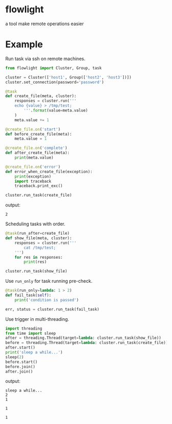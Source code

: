# flowlight

a tool make remote operations easier

# Example

Run task via ssh on remote machines.

```python
from flowlight import Cluster, Group, task

cluster = Cluster(['host1', Group(['host2', 'host3'])])
cluster.set_connection(password='password')

@task
def create_file(meta, cluster):
    responses = cluster.run('''
    echo {value} > /tmp/test;
        '''.format(value=meta.value)
    )
    meta.value += 1

@create_file.on('start')
def before_create_file(meta):
    meta.value = 1

@create_file.on('complete')
def after_create_file(meta):
    print(meta.value)

@create_file.on('error')
def error_when_create_file(exception):
    print(exception)
    import traceback
    traceback.print_exc()

cluster.run_task(create_file)
```

output:

```
2
```

Scheduling tasks with order.

```python
@task(run_after=create_file)
def show_file(meta, cluster):
    responses = cluster.run('''
        cat /tmp/test;            
    ''')
    for res in responses:
        print(res)

cluster.run_task(show_file)
```

Use `run_only` for task running pre-check.

```python
@task(run_only=lambda: 1 > 2)
def fail_task(self):
    print('condition is passed')

err, status = cluster.run_task(fail_task)
```

Use trigger in multi-threading.

```python
import threading
from time import sleep
after = threading.Thread(target=lambda: cluster.run_task(show_file))
before = threading.Thread(target=lambda: cluster.run_task(create_file))
after.start()
print('sleep a while...')
sleep(2)
before.start()
before.join()
after.join()
```

output:

```
sleep a while...
2
1

1

1
```